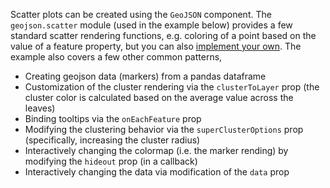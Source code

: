 Scatter plots can be created using the `GeoJSON` component. The `geojson.scatter` module (used in the example below) provides a few standard scatter rendering functions, e.g. coloring of a point based on the value of a feature property, but you can also [implement your own](#func_props). The example also covers a few other common patterns,

* Creating geojson data (markers) from a pandas dataframe
* Customization of the cluster rendering via the `clusterToLayer` prop (the cluster color is calculated based on the average value across the leaves)
* Binding tooltips via the `onEachFeature` prop
* Modifying the clustering behavior via the `superClusterOptions` prop (specifically, increasing the cluster radius)
* Interactively changing the colormap (i.e. the marker rending) by modifying the `hideout` prop (in a callback)
* Interactively changing the data via modification of the `data` prop